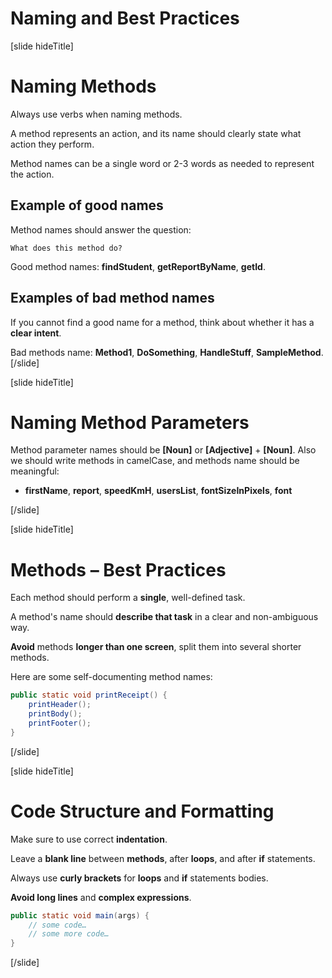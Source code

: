 # Naming and Best Practices

[slide hideTitle]
# Naming Methods

Always use verbs when naming methods.

A method represents an action, and its name should clearly state what action they perform.

Method names can be a single word or 2-3 words as needed to represent the action.

## Example of good names

Method names should answer the question:

`What does this method do?`

Good method names: **findStudent**, **getReportByName**, **getId**.


## Examples of bad method names

If you cannot find a good name for a method, think about whether it has a **clear intent**.

Bad methods name: **Method1**, **DoSomething**, **HandleStuff**, **SampleMethod**.
[/slide]

[slide hideTitle]
# Naming Method Parameters

Method parameter names should be **[Noun]** or **[Adjective]** + **[Noun]**. Also we should write methods in camelCase, and methods name should be meaningful:

- **firstName**, **report**, **speedKmH**, **usersList**, **fontSizeInPixels**, **font**


[/slide]

[slide hideTitle]
# Methods – Best Practices

Each method should perform a **single**, well-defined task.

A method's name should **describe that task** in a clear and non-ambiguous way.

**Avoid** methods **longer than one screen**, split them into several shorter methods.

Here are some self-documenting method names:

```Java
public static void printReceipt() {
    printHeader();
    printBody();
    printFooter();
}
```
[/slide]

[slide hideTitle]
# Code Structure and Formatting

Make sure to use correct **indentation**.

Leave a **blank line** between **methods**, after **loops**, and after **if** statements.

Always use **curly brackets** for **loops** and **if** statements bodies.

**Avoid long lines** and **complex expressions**.

```Java
public static void main(args) {
    // some code…
    // some more code…
}
```
[/slide]